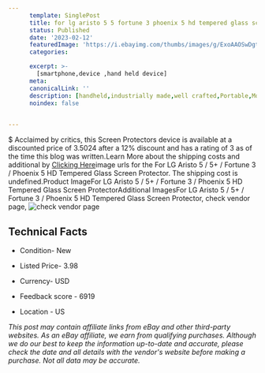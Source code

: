 ```yaml
---
      template: SinglePost
      title: for lg aristo 5 5 fortune 3 phoenix 5 hd tempered glass screen protector
      status: Published
      date: '2023-02-12'
      featuredImage: 'https://i.ebayimg.com/thumbs/images/g/ExoAAOSwDgtfpk3G/s-l225.jpg'
      categories: 

      excerpt: >-
        [smartphone,device ,hand held device]
      meta:
      canonicalLink: ''
      description: [handheld,industrially made,well crafted,Portable,Mobile,Compact,Convenient,Lightweight,Maneuverable,Man-portable,Miniature,Carriable,Hand-held,Light,Holdable,Transportable,Mobile device,Pocket-sized,On-the-go,Wireless,Cordless,Compact size,Convenient size, smartphone,device ,hand held device]
      noindex: false

        
---
```

$
    Acclaimed by critics, this Screen Protectors device is available at a discounted price of 3.5024 after a 12% discount and has a rating of 3 as of the time this blog was written.Learn More about the shipping costs and additional by [Clicking Here](https://www.ebay.com/itm/402314898658?hash=item5dabd62ce2%3Ag%3AExoAAOSwDgtfpk3G&mkevt=1&mkcid=1&mkrid=711-53200-19255-0&campid=%253CePNCampaignId%253E&customid=%253CreferenceId%253E&toolid=10049)image urls for the For LG Aristo 5 / 5+ / Fortune 3 / Phoenix 5 HD Tempered Glass Screen Protector. The shipping cost is undefined.Product ImageFor LG Aristo 5 / 5+ / Fortune 3 / Phoenix 5 HD Tempered Glass Screen ProtectorAdditional ImagesFor LG Aristo 5 / 5+ / Fortune 3 / Phoenix 5 HD Tempered Glass Screen Protector, check vendor page, ![check vendor page](https://origin-galleryplus.ebayimg.com/ws/web/402314898658_2_0_1/225x225.jpg,https://origin-galleryplus.ebayimg.com/ws/web/402314898658_3_0_1/225x225.jpg,https://origin-galleryplus.ebayimg.com/ws/web/402314898658_4_0_1/225x225.jpg,https://origin-galleryplus.ebayimg.com/ws/web/402314898658_5_0_1/225x225.jpg,https://origin-galleryplus.ebayimg.com/ws/web/402314898658_6_0_1/225x225.jpg,https://origin-galleryplus.ebayimg.com/ws/web/402314898658_7_0_1/225x225.jpg,https://origin-galleryplus.ebayimg.com/ws/web/402314898658_8_0_1/225x225.jpg,https://origin-galleryplus.ebayimg.com/ws/web/402314898658_9_0_1/225x225.jpg,https://origin-galleryplus.ebayimg.com/ws/web/402314898658_10_0_1/225x225.jpg)
    
    

 ## Technical Facts 



     
      

 - Condition- New 


      

 - Listed Price- 3.98 


      

 - Currency- USD 


      

 - Feedback score - 6919 


      

 - Location - US 


      
      

 *_This post may contain affiliate links from eBay and other third-party websites. As an eBay affiliate, we earn from qualifying purchases. Although we do our best to keep the information up-to-date and accurate, please check the date and all details with the vendor's website before making a purchase. Not all data may be accurate._*



    
    
    
    
    
